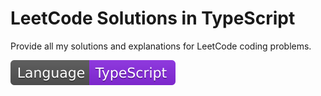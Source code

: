 # LeetCode Solutions in TypeScript

Provide all my solutions and explanations for LeetCode coding problems.

![](https://github.com/BASARANOMO/leetcode-typescript/blob/main/IMG/Language-TypeScript-blueviolet.svg)